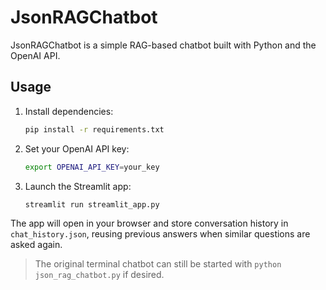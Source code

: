 # JsonRAGChatbot

JsonRAGChatbot is a simple RAG-based chatbot built with Python and the OpenAI API.

## Usage

1. Install dependencies:
   ```bash
   pip install -r requirements.txt
   ```
2. Set your OpenAI API key:
   ```bash
   export OPENAI_API_KEY=your_key
   ```
3. Launch the Streamlit app:
   ```bash
   streamlit run streamlit_app.py
   ```

The app will open in your browser and store conversation history in
`chat_history.json`, reusing previous answers when similar questions are asked
again.

> The original terminal chatbot can still be started with
> `python json_rag_chatbot.py` if desired.
